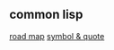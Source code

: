 ## common lisp
[road map](https://stevelosh.com/blog/2018/08/a-road-to-common-lisp/)
[symbol & quote](https://stevelosh.com/blog/2016/06/symbolic-computation/)
